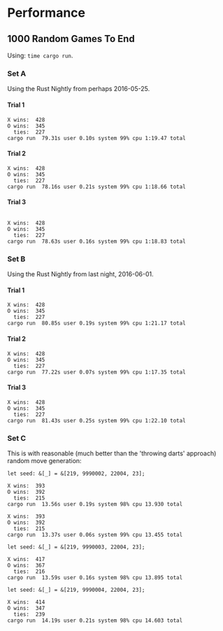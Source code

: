 # Performance

## 1000 Random Games To End

Using: `time cargo run`.

### Set A

Using the Rust Nightly from perhaps 2016-05-25.

#### Trial 1

```
X wins:  428
O wins:  345
  ties:  227
cargo run  79.31s user 0.10s system 99% cpu 1:19.47 total
```

#### Trial 2

```
X wins:  428
O wins:  345
  ties:  227
cargo run  78.16s user 0.21s system 99% cpu 1:18.66 total
```

#### Trial 3

```

X wins:  428
O wins:  345
  ties:  227
cargo run  78.63s user 0.16s system 99% cpu 1:18.83 total
```

### Set B

Using the Rust Nightly from last night, 2016-06-01.

#### Trial 1

```
X wins:  428
O wins:  345
  ties:  227
cargo run  80.85s user 0.19s system 99% cpu 1:21.17 total
```

#### Trial 2

```
X wins:  428
O wins:  345
  ties:  227
cargo run  77.22s user 0.07s system 99% cpu 1:17.35 total
```

#### Trial 3

```
X wins:  428
O wins:  345
  ties:  227
cargo run  81.43s user 0.25s system 99% cpu 1:22.10 total
```

### Set C

This is with reasonable (much better than the 'throwing darts' approach) random
move generation:

`let seed: &[_] = &[219, 9990002, 22004, 23];`


```
X wins:  393
O wins:  392
  ties:  215
cargo run  13.56s user 0.19s system 98% cpu 13.930 total
```

```
X wins:  393
O wins:  392
  ties:  215
cargo run  13.37s user 0.06s system 99% cpu 13.455 total
```

`let seed: &[_] = &[219, 9990003, 22004, 23];`


```
X wins:  417
O wins:  367
  ties:  216
cargo run  13.59s user 0.16s system 98% cpu 13.895 total
```

`let seed: &[_] = &[219, 9990004, 22004, 23];`

```
X wins:  414
O wins:  347
  ties:  239
cargo run  14.19s user 0.21s system 98% cpu 14.603 total
```
